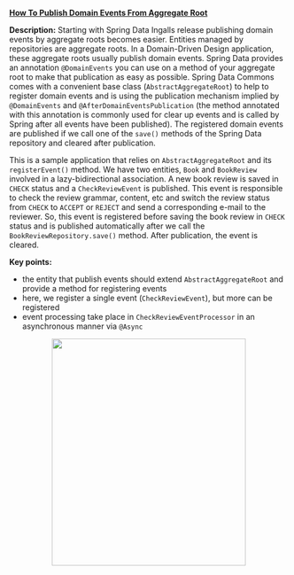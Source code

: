 **[How To Publish Domain Events From Aggregate Root](https://github.com/AnghelLeonard/Hibernate-SpringBoot/tree/master/HibernateSpringBootDomainEvents)**
 
**Description:** Starting with Spring Data Ingalls release publishing domain events by aggregate roots becomes easier. Entities managed by repositories are aggregate roots. In a Domain-Driven Design application, these aggregate roots usually publish domain events. Spring Data provides an annotation `@DomainEvents` you can use on a method of your aggregate root to make that publication as easy as possible. Spring Data Commons comes with a convenient base class (`AbstractAggregateRoot`) to help to register domain events and is using the publication mechanism implied by `@DomainEvents` and `@AfterDomainEventsPublication` (the method annotated with this annotation is commonly used for clear up events and is called by Spring after all events have been published). The registered domain events are published if we call one of the `save()` methods of the Spring Data repository and cleared after publication.

This is a sample application that relies on `AbstractAggregateRoot` and its `registerEvent()` method. We have two entities, `Book` and `BookReview` involved in a lazy-bidirectional association. A new book review is saved in `CHECK` status and a `CheckReviewEvent` is published. This event is responsible to check the review grammar, content, etc and switch the review status from `CHECK` to `ACCEPT` or `REJECT` and send a corresponding e-mail to the reviewer. So, this event is registered before saving the book review in `CHECK` status and is published automatically after we call the `BookReviewRepository.save()` method. After publication, the event is cleared.

**Key points:**
- the entity that publish events should extend `AbstractAggregateRoot` and provide a method for registering events
- here, we register a single event (`CheckReviewEvent`), but more can be registered 
- event processing take place in `CheckReviewEventProcessor` in an asynchronous manner via `@Async`
     
<a href="https://leanpub.com/java-persistence-performance-illustrated-guide"><p align="center"><img src="https://github.com/AnghelLeonard/Hibernate-SpringBoot/blob/master/Java%20Persistence%20Performance%20Illustrated%20Guide.jpg" height="410" width="350"/></p></a>
